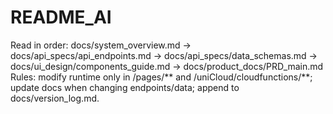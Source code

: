 # README_AI
Read in order: docs/system_overview.md → docs/api_specs/api_endpoints.md → docs/api_specs/data_schemas.md → docs/ui_design/components_guide.md → docs/product_docs/PRD_main.md
Rules: modify runtime only in /pages/** and /uniCloud/cloudfunctions/**; update docs when changing endpoints/data; append to docs/version_log.md.
